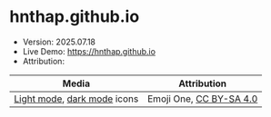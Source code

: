 # hnthap.github.io

- Version: 2025.07.18
- Live Demo: https://hnthap.github.io
- Attribution:
  
| Media | Attribution |
| ----- | ----------- |
| [Light mode](https://commons.wikimedia.org/wiki/File:Emojione_BW_1F314.svg), [dark mode](https://commons.wikimedia.org/wiki/File:Emojione_BW_1F312.svg) icons | Emoji One, [CC BY-SA 4.0](https://creativecommons.org/licenses/by-sa/4.0/deed.en)
